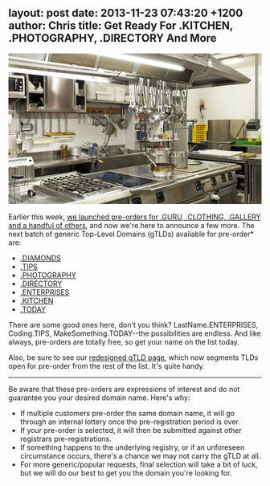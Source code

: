 layout: post
date: 2013-11-23 07:43:20 +1200
author: Chris
title: Get Ready For .KITCHEN, .PHOTOGRAPHY, .DIRECTORY And More
----

![bigstock-Kitchen-restaurant-31552076.jpg](/media/2013-11-23-bigstock-Kitchen-restaurant-31552076.jpg)

<!-- excerpt -->

Earlier this week, [we launched pre-orders for .GURU, .CLOTHING, .GALLERY and a handful of others](https://iwantmyname.com/blog/2013/11/pre-orders-now-open-for-guru-clothing-gallery-graphics-and-more.html), and now we're here to announce a few more. The next batch of generic Top-Level Domains (gTLDs) available for pre-order* are:

<!-- /excerpt -->

+ [.DIAMONDS](https://iwantmyname.com/domains/dot-diamonds)
+ [.TIPS](https://iwantmyname.com/domains/dot-tips)
+ [.PHOTOGRAPHY](https://iwantmyname.com/domains/dot-photography)
+ [.DIRECTORY](https://iwantmyname.com/domains/dot-directory)
+ [.ENTERPRISES](https://iwantmyname.com/domains/dot-enterprises)
+ [.KITCHEN](https://iwantmyname.com/domains/dot-kitchen)
+ [.TODAY](https://iwantmyname.com/domains/dot-today)

There are some good ones here, don't you think? LastName.ENTERPRISES, Coding.TIPS, MakeSomething.TODAY--the possibilities are endless. And like always, pre-orders are totally free, so get your name on the list today.

Also, be sure to see our [redesigned gTLD page](https://iwantmyname.com/domains/new-gtld-domain-extensions), which now segments TLDs open for pre-order from the rest of the list. It's quite handy.

***

Be aware that these pre-orders are expressions of interest and do not guarantee you your desired domain name. Here's why:

* If multiple customers pre-order the same domain name, it will go through an internal lottery once the pre-registration period is over.
* If your pre-order is selected, it will then be submitted against other registrars pre-registrations.
* If something happens to the underlying registry, or if an unforeseen circumstance occurs, there's a chance we may not carry the gTLD at all. 
* For more generic/popular requests, final selection will take a bit of luck, but we will do our best to get you the domain you're looking for.
